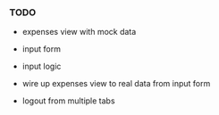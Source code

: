 ### TODO

- expenses view with mock data

- input form

- input logic

- wire up expenses view to real data from input form

- logout from multiple tabs